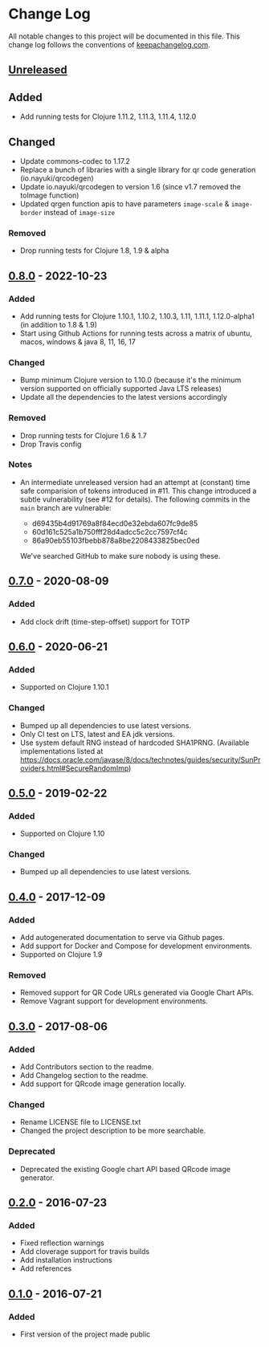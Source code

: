 # Change Log
All notable changes to this project will be documented in this file. This change log follows the conventions of [keepachangelog.com](http://keepachangelog.com/).

## [Unreleased]
## Added
- Add running tests for Clojure 1.11.2, 1.11.3, 1.11.4, 1.12.0

## Changed
- Update commons-codec to 1.17.2
- Replace a bunch of libraries with a single library for qr code generation (io.nayuki/qrcodegen)
- Update io.nayuki/qrcodegen to version 1.6 (since v1.7 removed the toImage function)
- Updated qrgen function apis to have parameters `image-scale` & `image-border` instead of `image-size`

### Removed
- Drop running tests for Clojure 1.8, 1.9 & alpha

## [0.8.0] - 2022-10-23
### Added
- Add running tests for Clojure 1.10.1, 1.10.2, 1.10.3, 1.11, 1.11.1, 1.12.0-alpha1 (in addition to 1.8 & 1.9)
- Start using Github Actions for running tests across a matrix of ubuntu, macos, windows & java 8, 11, 16, 17

### Changed
- Bump minimum Clojure version to 1.10.0 (because it's the minimum version supported on officially supported Java LTS releases)
- Update all the dependencies to the latest versions accordingly

### Removed
- Drop running tests for Clojure 1.6 & 1.7
- Drop Travis config

### Notes
- An intermediate unreleased version had an attempt at (constant) time safe
  comparision of tokens introduced in #11. This change introduced a subtle
  vulnerability (see #12 for details). The following commits in the `main`
  branch are vulnerable:

  * d69435b4d91769a8f84ecd0e32ebda607fc9de85
  * 60d161c525a1b750fff28d4adcc5c2cc7597cf4c
  * 86a90eb55103fbebb878a8be2208433825bec0ed

  We've searched GitHub to make sure nobody is using these.

## [0.7.0] - 2020-08-09
### Added
- Add clock drift (time-step-offset) support for TOTP

## [0.6.0] - 2020-06-21
### Added
- Supported on Clojure 1.10.1

### Changed
- Bumped up all dependencies to use latest versions.
- Only CI test on LTS, latest and EA jdk versions.
- Use system default RNG instead of hardcoded SHA1PRNG. (Available implementations listed at https://docs.oracle.com/javase/8/docs/technotes/guides/security/SunProviders.html#SecureRandomImp)

## [0.5.0] - 2019-02-22
### Added
- Supported on Clojure 1.10

### Changed
- Bumped up all dependencies to use latest versions.

## [0.4.0] - 2017-12-09
### Added
- Add autogenerated documentation to serve via Github pages.
- Add support for Docker and Compose for development environments.
- Supported on Clojure 1.9

### Removed
- Removed support for QR Code URLs generated via Google Chart APIs.
- Remove Vagrant support for development environments.

## [0.3.0] - 2017-08-06
### Added
- Add Contributors section to the readme.
- Add Changelog section to the readme.
- Add support for QRcode image generation locally.

### Changed
- Rename LICENSE file to LICENSE.txt
- Changed the project description to be more searchable.

### Deprecated
- Deprecated the existing Google chart API based QRcode image generator.

## [0.2.0] - 2016-07-23
### Added
- Fixed reflection warnings
- Add cloverage support for travis builds
- Add installation instructions
- Add references

## [0.1.0] - 2016-07-21
### Added
- First version of the project made public

[Unreleased]: https://github.com/suvash/one-time/compare/v0.8.0...HEAD
[0.8.0]: https://github.com/suvash/one-time/compare/v0.7.0...v0.8.0
[0.7.0]: https://github.com/suvash/one-time/compare/v0.6.0...v0.7.0
[0.6.0]: https://github.com/suvash/one-time/compare/v0.5.0...v0.6.0
[0.5.0]: https://github.com/suvash/one-time/compare/v0.4.0...v0.5.0
[0.4.0]: https://github.com/suvash/one-time/compare/v0.3.0...v0.4.0
[0.3.0]: https://github.com/suvash/one-time/compare/v0.2.0...v0.3.0
[0.2.0]: https://github.com/suvash/one-time/compare/v0.1.0...v0.2.0
[0.1.0]: https://github.com/suvash/one-time/compare/120f051fdf53f534acdaf9e8d100b883febca0cf...v0.1.0
